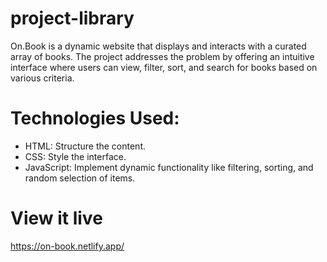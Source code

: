 # project-library

On.Book is a dynamic website that displays and interacts with a curated array of books. The project addresses the problem by offering an intuitive interface where users can view, filter, sort, and search for books based on various criteria.

# Technologies Used:

- HTML: Structure the content.
- CSS: Style the interface.
- JavaScript: Implement dynamic functionality like filtering, sorting, and random selection of items.

# View it live

https://on-book.netlify.app/

